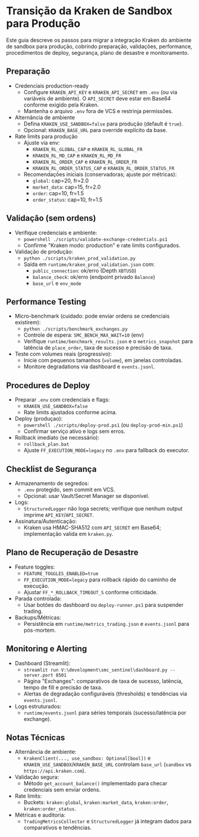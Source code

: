 # Transição da Kraken de Sandbox para Produção

Este guia descreve os passos para migrar a integração Kraken do ambiente de sandbox para produção, cobrindo preparação, validações, performance, procedimentos de deploy, segurança, plano de desastre e monitoramento.

## Preparação
- Credenciais production-ready
  - Configure `KRAKEN_API_KEY` e `KRAKEN_API_SECRET` em `.env` (ou via variáveis de ambiente). O `API_SECRET` deve estar em Base64 conforme exigido pela Kraken.
  - Mantenha o arquivo `.env` fora de VCS e restrinja permissões.
- Alternância de ambiente
  - Defina `KRAKEN_USE_SANDBOX=false` para produção (default é `true`).
  - Opcional: `KRAKEN_BASE_URL` para override explícito da base.
- Rate limits para produção
  - Ajuste via env:
    - `KRAKEN_RL_GLOBAL_CAP` e `KRAKEN_RL_GLOBAL_FR`
    - `KRAKEN_RL_MD_CAP` e `KRAKEN_RL_MD_FR`
    - `KRAKEN_RL_ORDER_CAP` e `KRAKEN_RL_ORDER_FR`
    - `KRAKEN_RL_ORDER_STATUS_CAP` e `KRAKEN_RL_ORDER_STATUS_FR`
  - Recomendações iniciais (conservadoras; ajuste por métricas):
    - `global`: cap=20, fr=2.0
    - `market_data`: cap=15, fr=2.0
    - `order`: cap=10, fr=1.5
    - `order_status`: cap=10, fr=1.5

## Validação (sem ordens)
- Verifique credenciais e ambiente:
  - `powershell ./scripts/validate-exchange-credentials.ps1`
  - Confirme "Kraken modo: production" e rate limits configurados.
- Validação de produção:
  - `python ./scripts/kraken_prod_validation.py`
  - Saída em `runtime/kraken_prod_validation.json` com:
    - `public_connection`: ok/erro (Depth `XBTUSD`)
    - `balance_check`: ok/erro (endpoint privado `Balance`)
    - `base_url` e `env_mode`

## Performance Testing
- Micro-benchmark (cuidado: pode enviar ordens se credenciais existirem):
  - `python ./scripts/benchmark_exchanges.py`
  - Controle de espera: `SMC_BENCH_MAX_WAIT=10` (env)
  - Verifique `runtime/benchmark_results.json` e o `metrics_snapshot` para latência de `place_order`, taxa de sucesso e precisão de taxa.
- Teste com volumes reais (progressivo):
  - Inicie com pequenos tamanhos (`volume`), em janelas controladas.
  - Monitore degradations via dashboard e `events.jsonl`.

## Procedures de Deploy
- Preparar `.env` com credenciais e flags:
  - `KRAKEN_USE_SANDBOX=false`
  - Rate limits ajustados conforme acima.
- Deploy (produçao):
  - `powershell ./scripts/deploy-prod.ps1` (ou `deploy-prod-min.ps1`)
  - Confirmar serviço ativo e logs sem erros.
- Rollback imediato (se necessário):
  - `rollback_plan.bat`
  - Ajuste `FF_EXECUTION_MODE=legacy` no `.env` para fallback do executor.

## Checklist de Segurança
- Armazenamento de segredos:
  - `.env` protegido, sem commit em VCS.
  - Opcional: usar Vault/Secret Manager se disponível.
- Logs:
  - `StructuredLogger` não loga secrets; verifique que nenhum output imprime `API_KEY`/`API_SECRET`.
- Assinatura/Autenticação:
  - Kraken usa HMAC-SHA512 com `API_SECRET` em Base64; implementação valida em `kraken.py`.

## Plano de Recuperação de Desastre
- Feature toggles:
  - `FEATURE_TOGGLES_ENABLED=true`
  - `FF_EXECUTION_MODE=legacy` para rollback rápido do caminho de execução.
  - Ajustar `FF_*_ROLLBACK_TIMEOUT_S` conforme criticidade.
- Parada controlada:
  - Usar botões do dashboard ou `deploy-runner.ps1` para suspender trading.
- Backups/Métricas:
  - Persistência em `runtime/metrics_trading.json` e `events.jsonl` para pós-mortem.

## Monitoring e Alerting
- Dashboard (Streamlit):
  - `streamlit run V:\development\smc_sentinel\dashboard.py --server.port 8501`
  - Página "Exchanges": comparativos de taxa de sucesso, latência, tempo de fill e precisão de taxa.
  - Alertas de degradação configuráveis (thresholds) e tendências via `events.jsonl`.
- Logs estruturados:
  - `runtime/events.jsonl` para séries temporais (sucesso/latência por exchange).

## Notas Técnicas
- Alternância de ambiente:
  - `KrakenClient(..., use_sandbox: Optional[bool])` e `KRAKEN_USE_SANDBOX`/`KRAKEN_BASE_URL` controlam `base_url` (`sandbox` vs `https://api.kraken.com`).
- Validação segura:
  - Método `get_account_balance()` implementado para checar credenciais sem enviar ordens.
- Rate limits:
  - Buckets: `kraken:global`, `kraken:market_data`, `kraken:order`, `kraken:order_status`.
- Métricas e auditoria:
  - `TradingMetricsCollector` e `StructuredLogger` já integram dados para comparativos e tendências.
